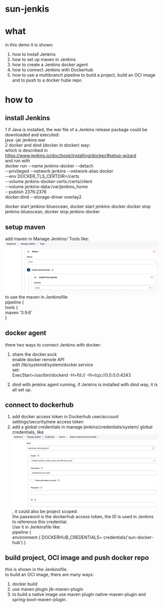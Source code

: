 # sun-jenkis
# what
in this demo it is shown:  
1. how to install Jenkins  
2. how to set up maven in Jenkins  
1. how to create a Jenkins docker agent  
1. how to connect Jenkins with Dockerhub  
1. how to use a multibranch pipeline to build a project, build an OCI image and to push to a docker hube repo  

# how to
## install Jenkins
1 if Java is installed, the war file of a Jenkins release package could be downloaded and executed:  
java -jar jenkins.war  
2 docker and dind (docker in docker) way:  
which is described in https://www.jenkins.io/doc/book/installing/docker/#setup-wizard  
and run with  
docker run --name jenkins-docker --detach  
--privileged --network jenkins --network-alias docker  
--env DOCKER_TLS_CERTDIR=/certs  
--volume jenkins-docker-certs:/certs/client  
--volume jenkins-data:/var/jenkins_home  
--publish 2376:2376  
docker:dind --storage-driver overlay2    

docker start jenkins-blueocean, docker start jenkins-docker
docker stop jenkins-blueocean, docker stop jenkins-docker

## setup maven
add maven in Manage Jenkins/ Tools like:  
![maven](/img/maven.png)  
to use the maven in Jenkinsfile:  
pipeline {  
    tools {  
        maven '3.9.6'  
    }   

## docker agent 
there two ways to connect Jenkins with docker:  
1. share the docker.sock  
enable docker remote API  
edit /lib/systemd/system/docker.service  
set:  
ExecStart=/usr/bin/dockerd -H=fd:// -H=tcp://0.0.0.0:4243   

1. dind with jenkins agent running, if Jenkins is installed with dind way, it is all set up.  

## connect to dockerhub  

1. add docker access token in Dockerhub user/account settings/security/new access token  
2. add a global credentials in manage jenkins/credentials/system/ global credentials, like  
![dockerhub](/img/dockersetup.png)
, it could also be project scoped.  
the password is the dockerhub access token, the ID is used in Jenkins to reference this credential.  
Use it in Jenkinsfile like:  
pipeline {  
    environment {
        DOCKERHUB_CREDENTIALS= credentials('sun-docker-hub') 
    }

## build project, OCI image and push docker repo
this is shown in the Jenkinsfile.  
to build an OCI image, there are many ways:  
1. docker build  
2. use maven plugin jib-maven-plugin  
3. to build a native image use maven plugin native-maven-plugin and spring-boot-maven-plugin.  
